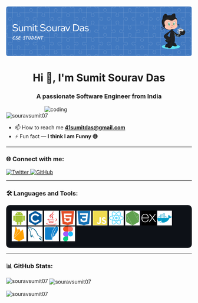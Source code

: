 ![logo](https://github.com/souravsumit07/souravsumit07/blob/main/github-header-image.png)
<h1 align="center">Hi 👋, I'm Sumit Sourav Das</h1>
<h3 align="center">A passionate Software Engineer from India</h3>

<img align="right" alt="coding" width="400" src="https://media.tenor.com/-UygBh3nnfEAAAAC/coding.gif">

<p align="left"> 
  <img src="https://komarev.com/ghpvc/?username=souravsumit07&label=Profile%20views&color=0e75b6&style=flat" alt="souravsumit07" /> 
</p>

- 📫 How to reach me **41sumitdas@gmail.com**  
- ⚡ Fun fact — **I think I am Funny 😅**

---

<h3 align="left">🌐 Connect with me:</h3>
<p align="left">
  <a href="https://x.com/070Sumit" target="_blank" rel="noreferrer">
    <img src="https://raw.githubusercontent.com/rahuldkjain/github-profile-readme-generator/master/src/images/icons/Social/twitter.svg" alt="Twitter" width="40" height="40" />
  </a>
  <a href="https://github.com/souravsumit07" target="_blank" rel="noreferrer">
    <img src="https://raw.githubusercontent.com/rahuldkjain/github-profile-readme-generator/master/src/images/icons/Social/github.svg" alt="GitHub" width="40" height="40" />
  </a>
</p>

---

<h3 align="left">🛠️ Languages and Tools:</h3>

<p align="left" style="background-color:#0d1117; padding:15px; border-radius:10px;">
  <a href="https://developer.android.com" target="_blank" rel="noreferrer"> 
    <img src="https://raw.githubusercontent.com/devicons/devicon/master/icons/android/android-plain.svg" alt="android" width="40" height="40"/> 
  </a>
  <a href="https://www.cprogramming.com/" target="_blank" rel="noreferrer"> 
    <img src="https://raw.githubusercontent.com/devicons/devicon/master/icons/c/c-plain.svg" alt="c" width="40" height="40"/> 
  </a>
  <a href="https://www.java.com" target="_blank" rel="noreferrer"> 
    <img src="https://raw.githubusercontent.com/devicons/devicon/master/icons/java/java-plain.svg" alt="java" width="40" height="40"/> 
  </a>
  <a href="https://developer.mozilla.org/en-US/docs/Web/HTML" target="_blank" rel="noreferrer"> 
    <img src="https://raw.githubusercontent.com/devicons/devicon/master/icons/html5/html5-plain.svg" alt="html5" width="40" height="40"/> 
  </a>
  <a href="https://developer.mozilla.org/en-US/docs/Web/CSS" target="_blank" rel="noreferrer"> 
    <img src="https://raw.githubusercontent.com/devicons/devicon/master/icons/css3/css3-plain.svg" alt="css3" width="40" height="40"/> 
  </a>
  <a href="https://developer.mozilla.org/en-US/docs/Web/JavaScript" target="_blank" rel="noreferrer"> 
    <img src="https://raw.githubusercontent.com/devicons/devicon/master/icons/javascript/javascript-plain.svg" alt="javascript" width="40" height="40"/> 
  </a>
  <a href="https://reactjs.org/" target="_blank" rel="noreferrer"> 
    <img src="https://raw.githubusercontent.com/devicons/devicon/master/icons/react/react-original.svg" alt="react" width="40" height="40"/> 
  </a>
  <a href="https://nodejs.org" target="_blank" rel="noreferrer"> 
    <img src="https://raw.githubusercontent.com/devicons/devicon/master/icons/nodejs/nodejs-plain.svg" alt="nodejs" width="40" height="40"/> 
  </a>
  <a href="https://expressjs.com" target="_blank" rel="noreferrer"> 
    <img src="https://raw.githubusercontent.com/devicons/devicon/master/icons/express/express-original.svg" alt="express" width="40" height="40" style="filter: invert(1);"/> 
  </a>
  <a href="https://www.docker.com/" target="_blank" rel="noreferrer"> 
    <img src="https://raw.githubusercontent.com/devicons/devicon/master/icons/docker/docker-plain.svg" alt="docker" width="40" height="40"/> 
  </a>
  <a href="https://firebase.google.com/" target="_blank" rel="noreferrer"> 
    <img src="https://raw.githubusercontent.com/devicons/devicon/master/icons/firebase/firebase-plain.svg" alt="firebase" width="40" height="40"/> 
  </a>
  <a href="https://www.mysql.com/" target="_blank" rel="noreferrer"> 
    <img src="https://raw.githubusercontent.com/devicons/devicon/master/icons/mysql/mysql-plain.svg" alt="mysql" width="40" height="40"/> 
  </a>
  <a href="https://www.sqlite.org/" target="_blank" rel="noreferrer"> 
    <img src="https://raw.githubusercontent.com/devicons/devicon/master/icons/sqlite/sqlite-plain.svg" alt="sqlite" width="40" height="40"/> 
  </a>
  <a href="https://www.figma.com/" target="_blank" rel="noreferrer"> 
    <img src="https://raw.githubusercontent.com/devicons/devicon/master/icons/figma/figma-original.svg" alt="figma" width="40" height="40"/> 
  </a>
</p>

---

<h3 align="left">📊 GitHub Stats:</h3>

<p>
  <img align="left" src="https://github-readme-stats.vercel.app/api/top-langs?username=souravsumit07&show_icons=true&locale=en&layout=compact&theme=radical" alt="souravsumit07" />
</p>

<p>&nbsp;<img align="center" src="https://github-readme-stats.vercel.app/api?username=souravsumit07&show_icons=true&locale=en&theme=radical" alt="souravsumit07" /></p>

<p><img align="center" src="https://github-readme-streak-stats.herokuapp.com/?user=souravsumit07&theme=radical" alt="souravsumit07" /></p>
